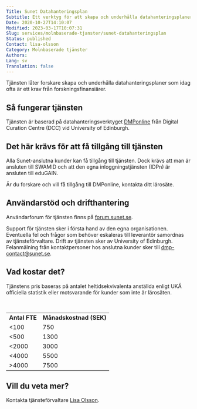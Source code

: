 ```yaml
---
Title: Sunet Datahanteringsplan
Subtitle: Ett verktyg för att skapa och underhålla datahanteringsplaner
Date: 2020-10-27T14:10:07
Modified: 2023-03-17T10:07:31
Slug: services/molnbaserade-tjanster/sunet-datahanteringsplan
Status: published
Contact: lisa-olsson
Category: Molnbaserade tjänster
Authors: 
Lang: sv
Translation: false
---
```


Tjänsten låter forskare skapa och underhålla datahanteringsplaner som idag ofta är ett krav från forskningsfinansiärer.

## Så fungerar tjänsten

Tjänsten är baserad på datahanteringsverktyget [DMPonline](https://dmponline.dcc.ac.uk/) från Digital Curation Centre (DCC) vid University of Edinburgh.

## Det här krävs för att få tillgång till tjänsten

Alla Sunet-anslutna kunder kan få tillgång till tjänsten. Dock krävs att man är ansluten till SWAMID och att den egna inloggningstjänsten (IDPn) är ansluten till eduGAIN.

Är du forskare och vill få tillgång till DMPonline, kontakta ditt lärosäte.

## Användarstöd och drifthantering

Användarforum för tjänsten finns på [forum.sunet.se](https://forum.sunet.se/s/sunet-datahanteringsplan/).

Support för tjänsten sker i första hand av den egna organisationen. Eventuella fel och frågor som behöver eskaleras till leverantör samordnas av tjänsteförvaltare. Drift av tjänsten sker av University of Edinburgh. Felanmälning från kontaktpersoner hos anslutna kunder sker till [dmp-contact@sunet.se](mailto:dmp-contact@sunet.se).

## Vad kostar det?

Tjänstens pris baseras på antalet heltidsekvivalenta anställda enligt UKÄ officiella statistik eller motsvarande för kunder som inte är lärosäten.

 

|  |  |
| --- | --- |
| **Antal FTE** | **Månadskostnad (SEK)** |
| <100 | 750 |
| <500 | 1300 |
| <2000 | 3000 |
| <4000 | 5500 |
| >4000 | 7500 |

## Vill du veta mer?

Kontakta tjänsteförvaltare [Lisa Olsson](mailto:dmp-contact@sunet.se).

